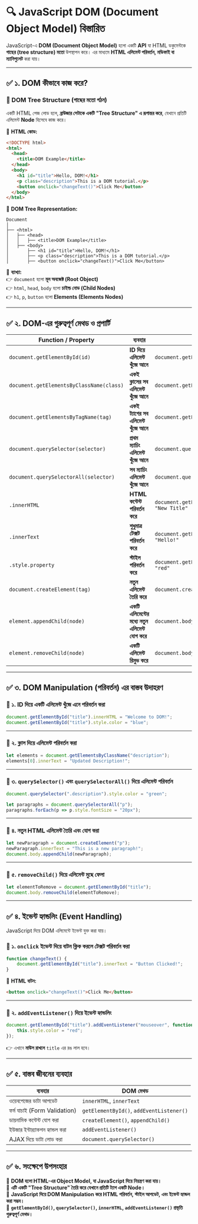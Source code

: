 # **🔍 JavaScript DOM (Document Object Model) বিস্তারিত**  

JavaScript-এ **DOM (Document Object Model)** হলো একটি **API** যা HTML ডকুমেন্টকে **গাছের (tree structure) মতো** উপস্থাপন করে। এর মাধ্যমে **HTML এলিমেন্ট পরিবর্তন, মডিফাই বা ম্যানিপুলেট** করা যায়।  

---

## **✅ ১. DOM কীভাবে কাজ করে?**  
### **📌 DOM Tree Structure (গাছের মতো গঠন)**  

একটি HTML পেজ লোড হলে, **ব্রাউজার সেটাকে একটি "Tree Structure" এ রূপান্তর করে**, যেখানে প্রতিটি এলিমেন্ট **Node** হিসেবে কাজ করে।  

🔹 **HTML কোড:**  
```html
<!DOCTYPE html>
<html>
  <head>
    <title>DOM Example</title>
  </head>
  <body>
    <h1 id="title">Hello, DOM!</h1>
    <p class="description">This is a DOM tutorial.</p>
    <button onclick="changeText()">Click Me</button>
  </body>
</html>
```

🔹 **DOM Tree Representation:**  
```
Document
│
├── <html>
│   ├── <head>
│   │   ├── <title>DOM Example</title>
│   ├── <body>
│       ├── <h1 id="title">Hello, DOM!</h1>
│       ├── <p class="description">This is a DOM tutorial.</p>
│       ├── <button onclick="changeText()">Click Me</button>
```
🔹 **ব্যাখ্যা:**  
👉 `document` হলো **মূল অবজেক্ট (Root Object)**  
👉 `html`, `head`, `body` হলো **চাইল্ড নোড (Child Nodes)**  
👉 `h1`, `p`, `button` হলো **Elements (Elements Nodes)**  

---

## **✅ ২. DOM-এর গুরুত্বপূর্ণ মেথড ও প্রপার্টি**  

| **Function / Property** | **ব্যবহার** | **উদাহরণ** |
|------------------|------------|----------------|
| `document.getElementById(id)` | **ID দিয়ে এলিমেন্ট খুঁজে আনে** | `document.getElementById("title")` |
| `document.getElementsByClassName(class)` | **একই ক্লাসের সব এলিমেন্ট খুঁজে আনে** | `document.getElementsByClassName("description")` |
| `document.getElementsByTagName(tag)` | **একই ট্যাগের সব এলিমেন্ট খুঁজে আনে** | `document.getElementsByTagName("p")` |
| `document.querySelector(selector)` | **প্রথম ম্যাচিং এলিমেন্ট খুঁজে আনে** | `document.querySelector(".description")` |
| `document.querySelectorAll(selector)` | **সব ম্যাচিং এলিমেন্ট খুঁজে আনে** | `document.querySelectorAll("p")` |
| `.innerHTML` | **HTML কন্টেন্ট পরিবর্তন করে** | `document.getElementById("title").innerHTML = "New Title"` |
| `.innerText` | **শুধুমাত্র টেক্সট পরিবর্তন করে** | `document.getElementById("title").innerText = "Hello!"` |
| `.style.property` | **স্টাইল পরিবর্তন করে** | `document.getElementById("title").style.color = "red"` |
| `document.createElement(tag)` | **নতুন এলিমেন্ট তৈরি করে** | `document.createElement("div")` |
| `element.appendChild(node)` | **একটি এলিমেন্টের মধ্যে নতুন এলিমেন্ট যোগ করে** | `document.body.appendChild(newDiv)` |
| `element.removeChild(node)` | **একটি এলিমেন্ট রিমুভ করে** | `document.body.removeChild(oldElement)` |

---

## **✅ ৩. DOM Manipulation (পরিবর্তন) এর বাস্তব উদাহরণ**  

### **📌 ১. ID দিয়ে একটি এলিমেন্ট খুঁজে এনে পরিবর্তন করা**  
```javascript
document.getElementById("title").innerHTML = "Welcome to DOM!";
document.getElementById("title").style.color = "blue";
```

---

### **📌 ২. ক্লাস দিয়ে এলিমেন্ট পরিবর্তন করা**  
```javascript
let elements = document.getElementsByClassName("description");
elements[0].innerText = "Updated Description!";
```

---

### **📌 ৩. `querySelector()` এবং `querySelectorAll()` দিয়ে এলিমেন্ট পরিবর্তন**  
```javascript
document.querySelector(".description").style.color = "green";

let paragraphs = document.querySelectorAll("p");
paragraphs.forEach(p => p.style.fontSize = "20px");
```

---

### **📌 ৪. নতুন HTML এলিমেন্ট তৈরি এবং যোগ করা**  
```javascript
let newParagraph = document.createElement("p");
newParagraph.innerText = "This is a new paragraph!";
document.body.appendChild(newParagraph);
```

---

### **📌 ৫. `removeChild()` দিয়ে এলিমেন্ট মুছে ফেলা**  
```javascript
let elementToRemove = document.getElementById("title");
document.body.removeChild(elementToRemove);
```

---

## **✅ ৪. ইভেন্ট হ্যান্ডলিং (Event Handling)**
JavaScript দিয়ে DOM এলিমেন্টে ইভেন্ট যুক্ত করা যায়।  

### **📌 ১. `onclick` ইভেন্ট দিয়ে বাটন ক্লিক করলে টেক্সট পরিবর্তন করা**  
```javascript
function changeText() {
    document.getElementById("title").innerText = "Button Clicked!";
}
```

🔹 **HTML বাটন:**  
```html
<button onclick="changeText()">Click Me</button>
```

---

### **📌 ২. `addEventListener()` দিয়ে ইভেন্ট হ্যান্ডলিং**  
```javascript
document.getElementById("title").addEventListener("mouseover", function() {
    this.style.color = "red";
});
```
👉 এখানে **মাউস রাখলে** `title` এর রঙ লাল হবে।  

---

## **✅ ৫. বাস্তব জীবনের ব্যবহার**  
| **ব্যবহার** | **DOM মেথড** |
|------------|-------------|
| ওয়েবপেজের ডাটা আপডেট | `innerHTML`, `innerText` |
| ফর্ম যাচাই (Form Validation) | `getElementById()`, `addEventListener()` |
| ডায়নামিক কন্টেন্ট যোগ করা | `createElement()`, `appendChild()` |
| ইউজার ইন্টার‌্যাকশন হ্যান্ডল করা | `addEventListener()` |
| AJAX দিয়ে ডাটা লোড করা | `document.querySelector()` |

---

## **✅ ৬. সংক্ষেপে উপসংহার**  
🔹 **DOM হলো HTML-এর Object Model, যা JavaScript দিয়ে নিয়ন্ত্রণ করা যায়।**  
🔹 **এটি একটি "Tree Structure" তৈরি করে যেখানে প্রতিটি ট্যাগ একটি Node।**  
🔹 **JavaScript দিয়ে DOM Manipulation করে HTML পরিবর্তন, স্টাইল আপডেট, এবং ইভেন্ট হ্যান্ডল করা সম্ভব।**  
🔹 **`getElementById()`, `querySelector()`, `innerHTML`, `addEventListener()` প্রভৃতি গুরুত্বপূর্ণ মেথড।**  
